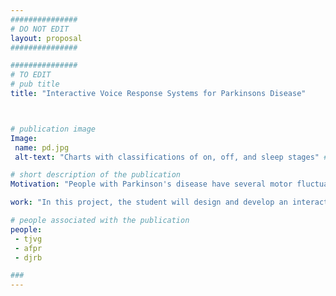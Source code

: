 ```yaml
---
###############
# DO NOT EDIT
layout: proposal
###############

###############
# TO EDIT
# pub title
title: "Interactive Voice Response Systems for Parkinsons Disease"



# publication image
Image:
 name: pd.jpg
 alt-text: "Charts with classifications of on, off, and sleep stages" # provide a short description for the image #a11y

# short description of the publication
Motivation: "People with Parkinson's disease have several motor fluctuations during the day. There are normally associated with response to medication; when medication starts to wear off, symptoms start to be more visible. Detecting these changes is relevant to assess the state of the disease but also to allow clinicians to adapt medication plans."

work: "In this project, the student will design and develop an interactive voice response system that is able to receive and place scheduled calls to patients and lead a conversation to collect meaningful objective and subjective data for disease monitoring and support. An example is the application of a clinical scale over the phone but also enabling a conversation with a conversational agent to brief the person about a medication plan and take their doubts. Candidates to this project should have skills and interest in programming and web applications, and a motivation to work in a clinical context with frequent collaboration with clinicians and patients. The thesis will be supported by a scholarship of the IDEA-FAST  project."

# people associated with the publication
people:
 - tjvg
 - afpr
 - djrb

###
---
```

